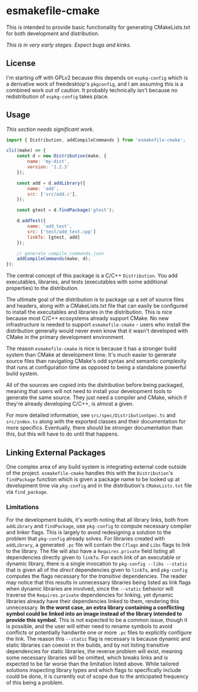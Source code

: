 # esmakefile-cmake

This is intended to provide basic functionality for
generating CMakeLists.txt for both development and
distribution.

_This is in very early stages. Expect bugs and kinks._

## License

I'm starting off with GPLv2 because this depends on `espkg-config`
which is a derivative work of freedesktop's `pkgconfig`, and
I am assuming this is a combined work out of caution. It probably
technically isn't because no redistribution of `espkg-config` takes
place.

## Usage

_This section needs significant work._

```js
import { Distribution, addCompileCommands } from 'esmakefile-cmake';

cli((make) => {
    const d = new Distribution(make, {
        name: 'my-dist',
        version: '1.2.3'
    });

    const add = d.addLibrary({
        name: 'add',
        src: ['src/add.c'],
    });

    const gtest = d.findPackage('gtest');

    d.addTest({
        name: 'add_test',
        src: ['test/add_test.cpp']
        linkTo: [gtest, add]
    });

    // generate compile_commands.json
    addCompileCommands(make, d);
});
```

The central concept of this package is a C/C++ `Distribution`. You
add executables, libraries, and tests (executables with some
additional properties) to the distribution.

The ultimate goal of the distribution is to package up a set of
source files and headers, along with a CMakeLists.txt file that
can easily be configured to install the executables and libraries
in the distribution. This is nice because most C/C++ ecosystems
already support CMake. No new infrastructure is needed to support
`esmakefile-cmake` - users who install the distribution generally
would never even know that it wasn't developed with CMake in the primary
development environment.

The reason `esmakefile-cmake` is nice is because it has a stronger
build system than CMake at development time. It's much easier
to generate source files than navigating CMake's odd syntax and
semantic complexity that runs at configuration time as opposed to being a
standalone powerful build system.

All of the sources are copied into the distribution before being packaged,
meaning that users will not need to install your development tools to
generate the same source. They just need a compiler and CMake, which if
they're already developing C/C++, is almost a given.

For more detailed information, see `src/spec/DistributionSpec.ts` and
`src/index.ts` along with the exported classes and their documentation
for more specifics. Eventually, there should be stronger documentation
than this, but this will have to do until that happens.

## Linking External Packages

One complex area of any build system is integrating external
code outside of the project. `esmakefile-cmake` handles this
with the `Distribution`'s `findPackage` function which is
given a package name to be looked up at development time via
`pkg-config` and in the distribution's `CMakeLists.txt` file
via `find_package`.

### Limitations

For the development builds, it's worth noting that all
library links, both from `addLibrary` and `findPackage`,
use `pkg-config` to compute necessary compiler and
linker flags. This is largely to avoid redesigning a
solution to the problem that `pkg-config` already
solves. For libraries created with `addLibrary`, a
generated `.pc` file will contain the `Cflags` and
`Libs` flags to link to the library.
The file will also have a `Requires.private`
field listing all dependencies directly given to `linkTo`.
For each link of an executable or dynamic library, there
is a single invocation to `pkg-config --libs --static` that is
given all of the _direct_ dependencies given to
`linkTo`, and `pkg-config` computes the flags necessary
for the _transitive_ dependencies. The reader may notice
that this results in unnecessary libraries being listed
as link flags when dynamic libraries are involved, since
the `--static` behavior will traverse the
`Requires.private` dependencies for linking, yet dynamic
libraries already have their dependencies linked to
them, rendering this unnecessary. **In the worst case, an
extra library containing a conflicting symbol could be
linked into an image instead of the library intended to
provide this symbol.** This is not expected to be a
common issue, though it is possible, and the user will
either need to rename symbols to avoid conflicts or
potentially handwrite one or more `.pc` files to
explicitly configure the link. The reason this
`--static` flag is necessary is because dynamic and
static libraries can coexist in the builds, and by not
listing transitive dependencies for static libraries,
the reverse problem will exist, meaning some necessary
libraries will be omitted, which breaks links and is
expected to be far worse than the limitation listed
above. While tailored solutions inspecting library types
and which flags to specifically include could be done,
it is currently out of scope due to the anticipated
frequency of this being a problem.
